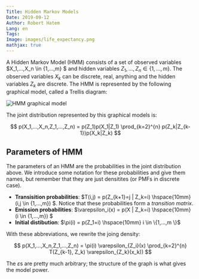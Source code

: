 ```yaml
---
Title: Hidden Markov Models
Date: 2019-09-12
Author: Robert Hatem
Lang: en
Tags:
Image: images/life_expectancy.png
mathjax: true
---
```


A Hidden Markov Model (HMM) consists of a set of observed variables $X_1,...,X_n \in \{1,...,m\} $ and hidden variables $Z_1,...,Z_n \in \{1,...,m\}$. The observed variables $X_k$ can be discrete, real, anything and the hidden variables $Z_k$ are discrete. The HMM is represented by the following graphical model, called a Trellis diagram:

![HMM graphical model](hmm_graphical_model.png)

The joint distribution represented by this graphical models is:

$$ p(X_1,...,X_n,Z_1,...,Z_n) = p(Z_1)p(X_1|Z_1) \prod_{k=2}^{n} p(Z_k|Z_{k-1})p(X_k|Z_k)
$$

## Parameters of HMM
The parameters of an HMM are the probabilities in the joint distribution above. We introduce some notation for these probabilities and give them names, but remember that they are just densitites (or PMFs in discrete case).

* __Transisition probabilities__:   $T(i,j) = p(Z_{k+1}=j | Z_k=i) \hspace{10mm} (i,j \in \{1,...,m\}) $. Notice that these probabilities form a _transition matrix_.
* __Emission probabilities__: $\varepsilon_i(x) = p(X | Z_k=i)  \hspace{10mm} (i \in \{1,...,m\}) $
* __Initial distibution__: $\pi(i) = p(Z_1=i) \hspace{10mm} i \in \{1,...,m \}$

With these abbreviations, we rewrite the joing density:

$$ p(X_1,...,X_n,Z_1,...,Z_n) = \pi(i) \varepsilon_{Z_i}(x) \prod_{k=2}^{n} T(Z_{k-1}, Z_k) \varepsilon_{Z_k}(x_k))
$$

The $\varepsilon$s are pretty much arbitrary; the structure of the graph is what gives the model power.